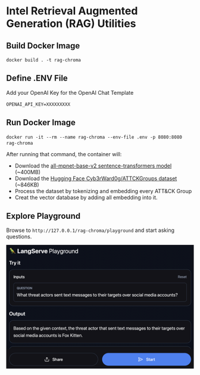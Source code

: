 # Intel Retrieval Augmented Generation (RAG) Utilities

## Build Docker Image

```
docker build . -t rag-chroma
```

## Define .ENV File

Add your OpenAI Key for the OpenAI Chat Template

```
OPENAI_API_KEY=XXXXXXXXX
```

## Run Docker Image

```
docker run -it --rm --name rag-chroma --env-file .env -p 8080:8080 rag-chroma
```

After running that command, the container will:
* Download the [all-mpnet-base-v2 sentence-transformers model](https://huggingface.co/sentence-transformers/all-mpnet-base-v2) (~400MB)
* Download the [Hugging Face Cyb3rWard0g/ATTCKGroups dataset](https://huggingface.co/datasets/Cyb3rWard0g/ATTCKGroups) (~846KB)
* Process the dataset by tokenizing and embedding every ATT&CK Group
* Creat the vector database by adding all embedding into it.

## Explore Playground

Browse to `http://127.0.0.1/rag-chroma/playground` and start asking questions.

![](images/LangServer-Playground.png)